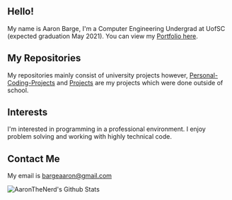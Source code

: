 ## Hello!
My name is Aaron Barge, I'm a Computer Engineering Undergrad at UofSC (expected graduation May 2021). You can view my [Portfolio here](https://aaronthenerd.github.io/Portfolio "My Portfolio").

## My Repositories
My repositories mainly consist of university projects however, [Personal-Coding-Projects](https://github.com/AaronTheNerd/Personal-Coding-Projects) and [Projects](https://github.com/AaronTheNerd/Projects) are my projects which were done outside of school.

## Interests
I'm interested in programming in a professional environment. I enjoy problem solving and working with highly technical code.

## Contact Me
My email is bargeaaron@gmail.com

<img align="left" alt="AaronTheNerd's Github Stats" src="https://github-readme-stats.vercel.app/api?username=AaronTheNerd&show_icons=true&hide_border=true&theme=chartreuse-dark"/>
